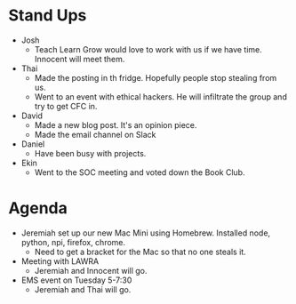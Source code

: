 # Stand Ups
- Josh
    - Teach Learn Grow would love to work with us if we have time. Innocent will meet them.
- Thai
    - Made the posting in th fridge. Hopefully people stop stealing from us.
    - Went to an event with ethical hackers. He will infiltrate the group and try to get CFC in.
- David
    - Made a new blog post. It's an opinion piece.
    - Made the email channel on Slack
- Daniel
    - Have been busy with projects.
- Ekin
    - Went to the SOC meeting and voted down the Book Club.

# Agenda
- Jeremiah set up our new Mac Mini using Homebrew. Installed node, python, npi, firefox, chrome.
    - Need to get a bracket for the Mac so that no one steals it.
- Meeting with LAWRA
    - Jeremiah and Innocent will go.
- EMS event on Tuesday 5-7:30
    - Jeremiah and Thai will go.